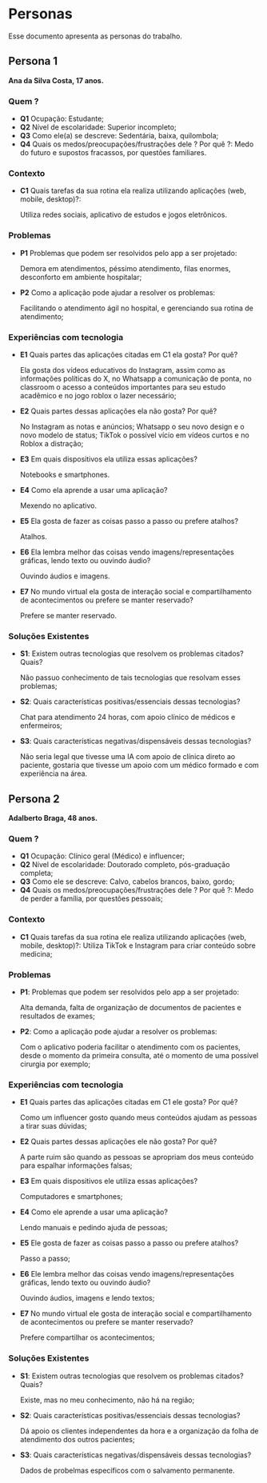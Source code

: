 # Personas

Esse documento apresenta as personas do trabalho.

## Persona 1

**Ana da Silva Costa, 17 anos.**

### Quem ?
- **Q1** Ocupação: Estudante;
- **Q2** Nível de escolaridade: Superior incompleto;
- **Q3** Como ele(a) se descreve: Sedentária, baixa, quilombola;
- **Q4** Quais os medos/preocupações/frustrações dele ? Por quê ?: Medo do futuro e supostos fracassos, por questões familiares.

### Contexto
- **C1** Quais tarefas da sua rotina ela realiza utilizando aplicações (web, mobile, desktop)?:

  Utiliza redes sociais, aplicativo de estudos e jogos eletrônicos.

### Problemas
- **P1** Problemas que podem ser resolvidos pelo app a ser projetado:

  Demora em atendimentos, péssimo atendimento, filas enormes, desconforto em ambiente hospitalar;
  
- **P2** Como a aplicação pode ajudar a resolver os problemas:

  Facilitando o atendimento ágil no hospital, e gerenciando sua rotina de atendimento;

### Experiências com tecnologia
- **E1** Quais partes das aplicações citadas em C1 ela gosta? Por quê?

  Ela gosta dos vídeos educativos do Instagram, assim como as informações políticas do X, no Whatsapp a comunicação de ponta, no 
  classroom o acesso a conteúdos importantes para seu estudo acadêmico e no jogo roblox o lazer necessário;

- **E2** Quais partes dessas aplicações ela não gosta? Por quê?

  No Instagram as notas e anúncios; Whatsapp o seu novo design e o novo modelo de status; TikTok o possível vício em vídeos curtos e no 
  Roblox a distração;

- **E3** Em quais dispositivos ela utiliza essas aplicações?

  Notebooks e smartphones.

- **E4** Como ela aprende a usar uma aplicação?

  Mexendo no aplicativo.

- **E5** Ela gosta de fazer as coisas passo a passo ou prefere atalhos?

  Atalhos.

- **E6** Ela lembra melhor das coisas vendo imagens/representações gráficas, lendo texto ou ouvindo áudio?

  Ouvindo áudios e imagens.

- **E7** No mundo virtual ela gosta de interação social e compartilhamento de acontecimentos ou prefere se manter reservado?

  Prefere se manter reservado.

### Soluções Existentes
- **S1**: Existem outras tecnologias que resolvem os problemas citados? Quais?

  Não passuo conhecimento de tais tecnologias que resolvam esses problemas;
  
- **S2**: Quais características positivas/essenciais dessas tecnologias?

  Chat para atendimento 24 horas, com apoio clínico de médicos e enfermeiros;
  
- **S3**: Quais características negativas/dispensáveis dessas tecnologias?

  Não seria legal que tivesse uma IA com apoio de clínica direto ao paciente, gostaria que tivesse um apoio com um médico formado e com 
  experiência na área.

## Persona 2

**Adalberto Braga, 48 anos.**

### Quem ?
- **Q1** Ocupação: Clínico geral (Médico) e influencer; 
- **Q2** Nível de escolaridade: Doutorado completo, pós-graduação completa; 
- **Q3** Como ele se descreve: Calvo, cabelos brancos, baixo, gordo;
- **Q4** Quais os medos/preocupações/frustrações dele ? Por quê ?: Medo de perder a família, por questões pessoais;

### Contexto
- **C1** Quais tarefas da sua rotina ele realiza utilizando aplicações (web, mobile, desktop)?: Utiliza TikTok e Instagram para criar conteúdo sobre medicina;

### Problemas
- **P1**: Problemas que podem ser resolvidos pelo app a ser projetado:

  Alta demanda, falta de organização de documentos de pacientes e resultados de exames;
  
- **P2**: Como a aplicação pode ajudar a resolver os problemas:

  Com o aplicativo poderia facilitar o atendimento com os pacientes, desde o momento da primeira consulta, até o momento de uma 
  possível cirurgia por exemplo;

### Experiências com tecnologia
- **E1** Quais partes das aplicações citadas em C1 ele gosta? Por quê?

  Como um influencer gosto quando meus conteúdos ajudam as pessoas a tirar suas dúvidas;

- **E2** Quais partes dessas aplicações ele não gosta? Por quê?

  A parte ruim são quando as pessoas se apropriam dos meus conteúdo para espalhar informações falsas;

- **E3** Em quais dispositivos ele utiliza essas aplicações?

  Computadores e smartphones;

- **E4**  Como ele aprende a usar uma aplicação?

  Lendo manuais e pedindo ajuda de pessoas;

- **E5** Ele gosta de fazer as coisas passo a passo ou prefere atalhos?

  Passo a passo;

- **E6** Ele lembra melhor das coisas vendo imagens/representações gráficas, lendo texto ou ouvindo áudio?

  Ouvindo áudios, imagens e lendo textos; 

- **E7** No mundo virtual ele gosta de interação social e compartilhamento de acontecimentos ou prefere se manter reservado?

  Prefere compartilhar os acontecimentos;

### Soluções Existentes
- **S1**: Existem outras tecnologias que resolvem os problemas citados? Quais?

  Existe, mas no meu conhecimento, não há na região;
  
- **S2**: Quais características positivas/essenciais dessas tecnologias?

  Dá apoio os clientes independentes da hora e a organização da folha de atendimento dos outros pacientes;
  
- **S3**: Quais características negativas/dispensáveis dessas tecnologias?
  
  Dados de probelmas específicos com o salvamento permanente.
